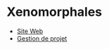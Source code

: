 # Xenomorphales

 - [Site Web](http://astralien3000.github.io/xenomorphales)
 - [Gestion de projet](https://waffle.io/astralien3000/xenomorphales)
